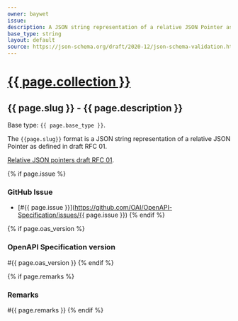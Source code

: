 ```yaml
---
owner: baywet
issue:
description: A JSON string representation of a relative JSON Pointer as defined in draft RFC 01
base_type: string
layout: default
source: https://json-schema.org/draft/2020-12/json-schema-validation.html#name-json-pointers
---
```


# <a href="..">{{ page.collection }}</a>

## {{ page.slug }} - {{ page.description }}

Base type: `{{ page.base_type }}`.

The `{{page.slug}}` format is a JSON string representation of a relative JSON Pointer as defined in draft RFC 01.

[Relative JSON pointers draft RFC 01](https://datatracker.ietf.org/doc/html/draft-handrews-relative-json-pointer-01).

{% if page.issue %}
### GitHub Issue

* [#{{ page.issue }}](https://github.com/OAI/OpenAPI-Specification/issues/{{ page.issue }})
{% endif %}

{% if page.oas_version %}
### OpenAPI Specification version

#{{ page.oas_version }}
{% endif %}

{% if page.remarks %}
### Remarks

#{{ page.remarks }}
{% endif %}
